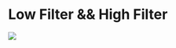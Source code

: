 # Low Filter && High Filter
![](https://github.com/MohammadMahdiOmid/Virtual-Irrigation/blob/master/Image_processing/Filters/images/filters.png)

